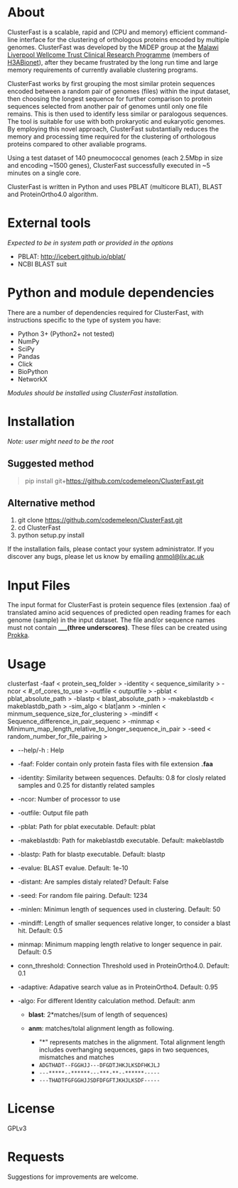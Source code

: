 # About

ClusterFast is a scalable, rapid and (CPU and memory) efficient command-line interface for the clustering of orthologous proteins encoded by multiple genomes. ClusterFast was developed by the MiDEP group at the [Malawi Liverpool Wellcome Trust Clinical Research Programme](http://www.mlw.medcol.mw/) (members of [H3ABionet](http://www.h3abionet.org/)), after they became frustrated by the long run time and large memory requirements of currently avaliable clustering programs.

ClusterFast works by first grouping the most similar protein sequences encoded between a random pair of genomes (files) within the input dataset, then choosing the longest sequence for further comparison to protein sequences selected from another pair of genomes until only one file remains. This is then used to identify less similar or paralogous sequences. The tool is suitable for use with both prokaryotic and eukaryotic genomes. By employing this novel approach, ClusterFast substantially reduces the memory and processing time required for the clustering of orthologous proteins compared to other avaliable programs.

Using a test dataset of 140 pneumococcal genomes (each 2.5Mbp in size and encoding ~1500 genes), ClusterFast successfully executed in ~5 minutes on a single core.

ClusterFast is written in Python and uses PBLAT (multicore BLAT), BLAST and ProteinOrtho4.0 algorithm.

# External tools

_Expected to be in system path or provided in the options_
- PBLAT: <http://icebert.github.io/pblat/>
- NCBI BLAST suit

# Python and module dependencies

There are a number of dependencies required for ClusterFast, with instructions specific to the type of system you have:

- Python 3+ (Python2+ not tested)
- NumPy
- SciPy
- Pandas
- Click
- BioPython
- NetworkX

_Modules should be installed using ClusterFast installation._

# Installation
_Note: user might need to be the root_

## Suggested method
>pip install git+https://github.com/codemeleon/ClusterFast.git

## Alternative method
1. git clone https://github.com/codemeleon/ClusterFast.git
2. cd ClusterFast
3. python setup.py install


If the installation fails, please contact your system administrator. If you discover any bugs, please let us know by emailing anmol@liv.ac.uk

# Input Files

The input format for ClusterFast is protein sequence files (extension .faa) of translated amino acid sequences of predicted open reading frames for each genome (sample) in the input dataset. The file and/or sequence names must not contain  **___(three underscores)**. These files can be created using [Prokka](https://github.com/tseemann/prokka).

# Usage

clusterfast -faaf < protein_seq_folder > -identity < sequence_similarity > -ncor < #_of_cores_to_use > -outfile < outputfile > -pblat < pblat_absolute_path > -blastp < blast_absolute_path > -makeblastdb < makeblastdb_path > -sim_algo < blat|anm > -minlen < minmum_sequence_size_for_clustering > -mindiff < Sequence_difference_in_pair_sequenc > -minmap < Minimum_map_length_relative_to_longer_sequence_in_pair > -seed < random_number_for_file_pairing >


- --help/-h : Help
- -faaf: Folder contain only protein fasta files with file extension **.faa**
- -identity: Similarity between sequences. Defaults: 0.8 for closly related samples and 0.25 for distantly related samples
- -ncor: Number of processor to use
- -outfile: Output file path
- -pblat: Path for pblat executable. Default: pblat
- -makeblastdb: Path for makeblastdb executable. Default: makeblastdb
- -blastp: Path for blastp executable. Default: blastp
- -evalue: BLAST evalue. Default: 1e-10
- -distant: Are samples distaly related? Default: False
- -seed: For random file pairing. Default: 1234
- -minlen: Minimun length of sequences used in clustering. Default: 50
- -mindiff: Length of smaller sequences relative longer, to consider a blast hit. Default: 0.5
- minmap: Minimum mapping length relative to longer sequence in pair. Default: 0.5
- conn_threshold: Connection Threshold used in ProteinOrtho4.0. Default: 0.1
- -adaptive: Adapative search value as in ProteinOrtho4. Default: 0.95
- -algo: For different Identity calculation method. Default: anm

  - **blast**: 2*matches/(sum of length of sequences)
  - **anm**: matches/tolal alignment length as following.

    - "*" represents matches in the alignment. Total alignment length includes overhanging sequences, gaps in two sequences, mismatches and matches
    - `ADGTHADT--FGGHJJ---DFGDTJHKJLKSDFHKJLJ`
    - `---*****--******---***-**--******-----`
    - `---THADTFGFGGHJJSDFDFGFTJKHJLKSDF-----`


# License

GPLv3

# Requests

Suggestions for improvements are welcome.
